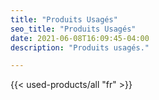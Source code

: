 ```yaml
---
title: "Produits Usagés"
seo_title: "Produits Usagés"
date: 2021-06-08T16:09:45-04:00
description: "Produits usagés."

---
```


{{< used-products/all "fr" >}}